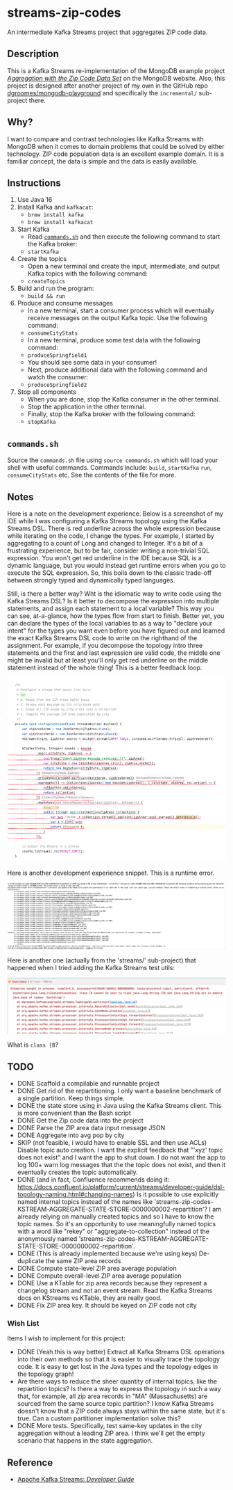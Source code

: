 # streams-zip-codes

An intermediate Kafka Streams project that aggregates ZIP code data.

## Description

This is a Kafka Streams re-implementation of the MongoDB example project [*Aggregation with the Zip Code Data Set*](https://docs.mongodb.com/manual/tutorial/aggregation-zip-code-data-set/)
on the MongoDB website. Also, this project is designed after another project of my own in the GitHub repo [dgroomes/mongodb-playground](https://github.com/dgroomes/mongodb-playground/tree/main/incremental)
and specifically the `incremental/` sub-project there.

## Why?

I want to compare and contrast technologies like Kafka Streams with MongoDB when it comes to domain problems that could be
solved by either technology. ZIP code population data is an excellent example domain. It is a familiar concept, the data
is simple and the data is easily available.

## Instructions

1. Use Java 16
1. Install Kafka and `kafkacat`:
    * `brew install kafka`
    * `brew install kafkacat` 
1. Start Kafka
    *  Read [`commands.sh`](#commandssh) and then execute the following command to start the Kafka broker:
    * `startKafka`
1. Create the topics
    * Open a new terminal and create the input, intermediate, and output Kafka topics with the following command:
    * `createTopics`
1. Build and run the program:
    * `build && run`
1. Produce and consume messages
   * In a new terminal, start a consumer process which will eventually receive messages on the output Kafka topic. Use
     the following command:
   * `consumeCityStats`
   * In a new terminal, produce some test data with the following command:
   * `produceSpringfield1`
   * You should see some data in your consumer!
   * Next, produce additional data with the following command and watch the consumer:
   * `produceSpringfield2`
1. Stop all components
    * When you are done, stop the Kafka consumer in the other terminal.
    * Stop the application in the other terminal.
    * Finally, stop the Kafka broker with the following command:
    * `stopKafka`

## `commands.sh`

Source the `commands.sh` file using `source commands.sh` which will load your shell with useful
commands. Commands include: `build`, `startKafka` `run`, `consumeCityStats` etc. See the contents of the file for more.

## Notes

Here is a note on the development experience. Below is a screenshot of my IDE while I was configuring a Kafka Streams
topology using the Kafka Streams DSL. There is red underline across the whole expression because while iterating on the
code, I change the types. For example, I started by aggregating to a count of Long and changed to Integer. It's a bit of
a frustrating experience, but to be fair, consider writing a non-trivial SQL expression. You won't get red underline in
the IDE because SQL is a dynamic language, but you would instead get runtime errors when you go to execute the SQL expression.
So, this boils down to the classic trade-off between strongly typed and dynamically typed languages.

Still, is there a better way? Wht is the idiomatic way to write code using the Kafka Streams DSL? Is it better to decompose
the expression into multiple statements, and assign each statement to a local variable? This way you can see, at-a-glance,
how the types flow from start to finish. Better yet, you can declare the types of the local variables to as a way to "declare
your intent" for the types you want even before you have figured out and learned the exact Kafka Streams DSL code to write
on the righthand of the assignment. For example, if you decompose the topology intro three statements and the first and
last expression are valid code, the middle one might be invalid but at least you'll only get red underline on the middle
statement instead of the whole thing! This is a better feedback loop.

![code-screenshot.png](screenshots/code-screenshot.png)

Here is another development experience snippet. This is a runtime error.

![exception-screenshot.png](screenshots/exception-screenshot.png)

Here is another one (actually from the 'streams/' sub-project) that happened when I tried adding the Kafka Streams test utils:

![test-exception-screenshot.png](screenshots/test-exception-screenshot.png)

What is `class [B`?

## TODO

* DONE Scaffold a compilable and runnable project
* DONE Get rid of the repartitioning. I only want a baseline benchmark of a single partition. Keep things simple.
* DONE the state store using in Java using the Kafka Streams client. This is more convenient than the Bash script
* DONE Get the Zip code data into the project
* DONE Parse the ZIP area data input message JSON
* DONE Aggregate into avg pop by city
* SKIP (not feasible, i would have to enable SSL and then use ACLs) Disable topic auto creation. I want the explicit feedback that "'xyz' topic does not exist" and I want the app to shut
  down. I do not want the app to log 100+ warn log messages that the the topic does not exist, and then it eventually creates
  the topic automatically.
* DONE (and in fact, Confluence recommends doing it: https://docs.confluent.io/platform/current/streams/developer-guide/dsl-topology-naming.html#changing-names) Is it possible to use explicitly named internal topics instead of the names like 'streams-zip-codes-KSTREAM-AGGREGATE-STATE-STORE-0000000002-repartition'?
  I am already relying on manually created topics and so I have to know the topic names. So it's an opportunity to use meaningfully
  named topics with a word like "rekey" or "aggregate-to-collection" instead of the anonymously named 'streams-zip-codes-KSTREAM-AGGREGATE-STATE-STORE-0000000002-repartition'.
* DONE (This is already implemented because we're using keys) De-duplicate the same ZIP area records
* DONE Compute state-level ZIP area average population
* DONE Compute overall-level ZIP area average population
* DONE Use a KTable for zip area records because they represent a changelog stream and not an event stream. Read the Kafka
  Streams docs on KStreams vs KTable, they are really good.
* DONE Fix ZIP area key. It should be keyed on ZIP code not city

### Wish List

Items I wish to implement for this project:

* DONE (Yeah this is way better) Extract all Kafka Streams DSL operations into their own methods so that it is easier to visually trace the topology
  code. It is easy to get lost in the Java types and the topology edges in the topology graph!
* Are there ways to reduce the sheer quantity of internal topics, like the repartition topics? Is there a way to express
  the topology in such a way that, for example, all zip area records in "MA" (Massachusetts) are sourced from the same
  source topic partition? I know Kafka Streams doesn't know that a ZIP code always stays within the same state, but it's
  true. Can a custom partitioner implementation solve this?
* DONE More tests. Specifically, test same-key updates in the city aggregation without a leading ZIP area. I think we'll get
  the empty scenario that happens in the state aggregation.

## Reference

* [Apache Kafka Streams: *Developer Guide*](https://kafka.apache.org/28/documentation/streams/developer-guide/)
